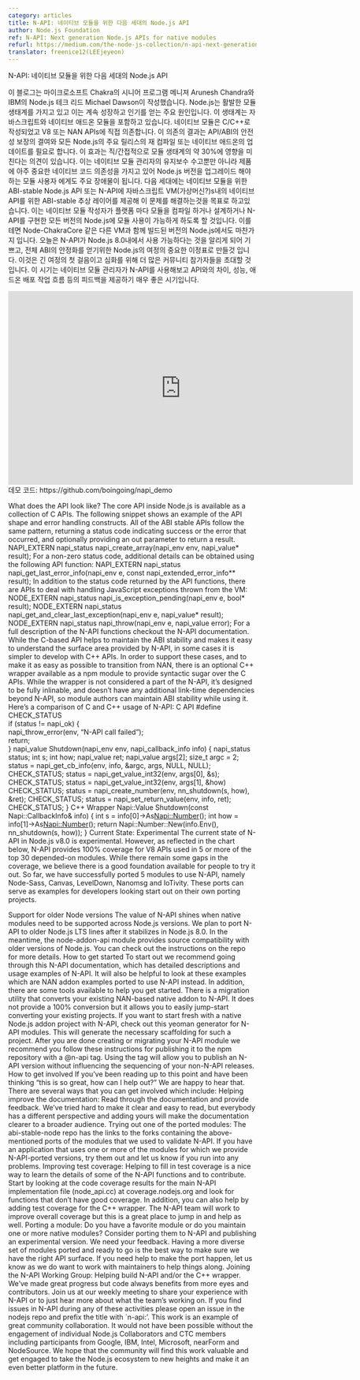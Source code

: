 ```yaml
---
category: articles
title: N-API: 네이티브 모듈을 위한 다음 세대의 Node.js API
author: Node.js Foundation
ref: N-API: Next generation Node.js APIs for native modules
refurl: https://medium.com/the-node-js-collection/n-api-next-generation-node-js-apis-for-native-modules-169af5235b06
translator: freenice12(LEEjeyeon)
---
```


<!--
N-API: Next generation Node.js APIs for native modules
This blog post was written by Arunesh Chandra, Sr. Program Manager, Chakra at Microsoft and Michael Dawson, Runtime Technologies Node.js Technical Lead at IBM.
Node.js has a vibrant module ecosystem, which is key to its continued growth and popularity. The ecosystem includes both JavaScript and native addon modules. Existing native modules are written in C/C++ and directly depend on V8 and/or NAN APIs. The result of this dependency is a lack of API/ABI stability guarantees, requiring native addons to be updated or recompiled for every major Node.js release. By some estimates this affects approximately 30% of the module ecosystem via direct or indirect dependencies. This not only adds to the maintenance burden for native module maintainers, but it also presents a major barrier to upgrading Node.js versions in production for module consumers, who have mission critical native code dependencies in their deployments.
The next generation, ABI-stable Node.js API for native modules or N-API aims to solve this problem, by providing an ABI-stable abstraction layer for native APIs in JavaScript VMs. This will allow native module authors to compile their module once per platform and architecture and make it available for any version of Node.js that implements N-API. This holds true even for versions of Node.js that are built with a different VM e.g. Node-ChakraCore.
Today, we are excited to announce that N-API is available in Node.js 8.0 as an experimental feature, making this an important milestone for Node.js’ journey towards achieving full ABI stability. This is the first step in a long journey and we invite more community participation to take it further. Now is the perfect time for for native module maintainers to try out N-API and provide feedback on API gaps, performance, addon publishing workflow etc. Check out this demo video, which shows N-API in action!
Demo code available at: https://github.com/boingoing/napi_demo
-->

N-API: 네이티브 모듈을 위한 다음 세대의 Node.js API

이 블로그는 마이크로소프트 Chakra의 시니어 프로그램 메니져 Arunesh Chandra와 IBM의 Node.js 테크 리드 Michael Dawson이 작성했습니다.
Node.js는 활발한 모듈 생태계를 가지고 있고 이는 계속 성장하고 인기를 얻는 주요 원인입니다. 이 생태계는 자바스크립트와 네이티브 애드온 모듈을 포함하고 있습니다. 네이티브 모듈은 C/C++로 작성되었고 V8 또는 NAN APIs에 직접 의존합니다. 이 의존의 결과는 API/ABI의 안전성 보장의 결여와 모든 Node.js의 주요 릴리스의 재 컴파일 또는 네이티브 애드온의 업데이트를 필요로 합니다. 이 효과는 직/간접적으로 모듈 생태계의 약 30%에 영향을 미친다는 의견이 있습니다. 이는 네이티브 모듈 관리자의 유지보수 수고뿐만 아니라 제품에 아주 중요한 네이티브 코드 의존성을 가지고 있어 Node.js 버전을 업그레이드 해야 하는 모듈 사용자 에게도 주요 장애물이 됩니다.
다음 세대에는 네이티브 모듈을 위한 ABI-stable Node.js API 또는 N-API에 자바스크립트 VM(가상머신?)s내의 네이티브 API를 위한 ABI-stable 추상 레이어를 제공해 이 문제를 해결하는것을 목표로 하고있습니다. 이는 네이티브 모듈 작성자가 플랫폼 마다 모듈을 컴파일 하거나 설계하거나 N-API를 구현한 모든 버전의 Node.js에 모듈 사용이 가능하게 하도록 할 것입니다. 이를테면 Node-ChakraCore 같은 다른 VM과 함께 빌드된 버전의 Node.js에서도 마찬가지 입니다.
오늘은 N-API가 Node.js 8.0내에서 사용 가능하다는 것을 알리게 되어 기쁘고, 전체 ABI의 안정화를 얻기위한 Node.js의 여정의 중요한 이정표로 만들것 입니다. 이것은 긴 여정의 첫 걸음이고 심화를 위해 더 많은 커뮤니티 참가자들을 초대할 것입니다. 이 시기는 네이티브 모듈 관리자가 N-API를 사용해보고 API와의 차이, 성능, 애드온 배포 작업 흐름 등의 피드백을 제공하기 매우 좋은 시기입니다.
<iframe width="700" height="393" src="https://www.youtube.com/embed/nmXhJ88nZsk?ecver=1" frameborder="0" allowfullscreen></iframe>
데모 코드: https://github.com/boingoing/napi_demo

<!-- -->
What does the API look like?
The core API inside Node.js is available as a collection of C APIs. The following snippet shows an example of the API shape and error handling constructs. All of the ABI stable APIs follow the same pattern, returning a status code indicating success or the error that occurred, and optionally providing an out parameter to return a result.
NAPI_EXTERN napi_status napi_create_array(napi_env env, napi_value* result);
For a non-zero status code, additional details can be obtained using the following API function:
NAPI_EXTERN napi_status napi_get_last_error_info(napi_env e, const napi_extended_error_info** result);
In addition to the status code returned by the API functions, there are APIs to deal with handling JavaScript exceptions thrown from the VM:
NODE_EXTERN napi_status napi_is_exception_pending(napi_env e, bool* result);
NODE_EXTERN napi_status napi_get_and_clear_last_exception(napi_env e, napi_value* result);
NODE_EXTERN napi_status napi_throw(napi_env e, napi_value error);
For a full description of the N-API functions checkout the N-API documentation.
While the C-based API helps to maintain the ABI stability and makes it easy to understand the surface area provided by N-API, in some cases it is simpler to develop with C++ APIs. In order to support these cases, and to make it as easy as possible to transition from NAN, there is an optional C++ wrapper available as a npm module to provide syntactic sugar over the C APIs. While the wrapper is not considered a part of the N-API, it’s designed to be fully inlinable, and doesn’t have any additional link-time dependencies beyond N-API, so module authors can maintain ABI stability while using it. Here’s a comparison of C and C++ usage of N-API:
C API
#define CHECK_STATUS \
 if (status != napi_ok) { \
 napi_throw_error(env, “N-API call failed”); \
return; \
 }
napi_value Shutdown(napi_env env, napi_callback_info info) {
 napi_status status;
 int s;
 int how;
 napi_value ret;
 napi_value args[2];
 size_t argc = 2;
status = napi_get_cb_info(env, info, &argc, args, NULL, NULL);
 CHECK_STATUS;
status = napi_get_value_int32(env, args[0], &s);
 CHECK_STATUS;
 status = napi_get_value_int32(env, args[1], &how)
 CHECK_STATUS;
status = napi_create_number(env, nn_shutdown(s, how), &ret); 
 CHECK_STATUS;
 status = napi_set_return_value(env, info, ret);
 CHECK_STATUS;
}
C++ Wrapper
Napi::Value Shutdown(const Napi::CallbackInfo& info) {
 int s = info[0]->As<Napi::Number>();
 int how = info[1]->As<Napi::Number>();
 return Napi::Number::New(info.Env(), nn_shutdown(s, how));
}
Current State: Experimental
The current state of N-API in Node.js v8.0 is experimental. However, as reflected in the chart below, N-API provides 100% coverage for V8 APIs used in 5 or more of the top 30 depended-on modules. While there remain some gaps in the coverage, we believe there is a good foundation available for people to try it out. So far, we have successfully ported 5 modules to use N-API, namely Node-Sass, Canvas, LevelDown, Nanomsg and IoTivity. These ports can serve as examples for developers looking start out on their own porting projects.

Support for older Node versions
The value of N-API shines when native modules need to be supported across Node.js versions. We plan to port N-API to older Node.js LTS lines after it stabilizes in Node.js 8.0. In the meantime, the node-addon-api module provides source compatibility with older versions of Node.js. You can check out the instructions on the repo for more details.
How to get started
To start out we recommend going through this N-API documentation, which has detailed descriptions and usage examples of N-API. It will also be helpful to look at these examples which are NAN addon examples ported to use N-API instead. In addition, there are some tools available to help you get started.
There is a migration utility that converts your existing NAN-based native addon to N-API. It does not provide a 100% conversion but it allows you to easily jump-start converting your existing projects.
If you want to start fresh with a native Node.js addon project with N-API, check out this yeoman generator for N-API modules. This will generate the necessary scaffolding for such a project.
After you are done creating or migrating your N-API module we recommend you follow these instructions for publishing it to the npm repository with a @n-api tag. Using the tag will allow you to publish an N-API version without influencing the sequencing of your non-N-API releases.
How to get involved
If you’ve been reading up to this point and have been thinking “this is so great, how can I help out?” We are happy to hear that. There are several ways that you can get involved which include:
Helping improve the documentation: Read through the documentation and provide feedback. We’ve tried hard to make it clear and easy to read, but everybody has a different perspective and adding yours will make the documentation clearer to a broader audience.
Trying out one of the ported modules: The abi-stable-node repo has the links to the forks containing the above-mentioned ports of the modules that we used to validate N-API. If you have an application that uses one or more of the modules for which we provide N-API-ported versions, try them out and let us know if you run into any problems.
Improving test coverage: Helping to fill in test coverage is a nice way to learn the details of some of the N-API functions and to contribute. Start by looking at the code coverage results for the main N-API implementation file (node_api.cc) at coverage.nodejs.org and look for functions that don’t have good coverage. In addition, you can also help by adding test coverage for the C++ wrapper. The N-API team will work to improve overall coverage but this is a great place to jump in and help as well.
Porting a module: Do you have a favorite module or do you maintain one or more native modules? Consider porting them to N-API and publishing an experimental version. We need your feedback. Having a more diverse set of modules ported and ready to go is the best way to make sure we have the right API surface. If you need help to make the port happen, let us know as we do want to work with maintainers to help things along.
Joining the N-API Working Group: Helping build N-API and/or the C++ wrapper. We’ve made great progress but code always benefits from more eyes and contributors. Join us at our weekly meeting to share your experience with N-API or to just hear more about what the team’s working on.
If you find issues in N-API during any of these activities please open an issue in the nodejs repo and prefix the title with `n-api:’.
This work is an example of great community collaboration. It would not have been possible without the engagement of individual Node.js Collaborators and CTC members including participants from Google, IBM, Intel, Microsoft, nearForm and NodeSource. We hope that the community will find this work valuable and get engaged to take the Node.js ecosystem to new heights and make it an even better platform in the future.